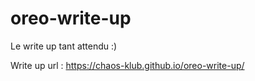 # oreo-write-up
Le write up tant attendu :)

Write up url : https://chaos-klub.github.io/oreo-write-up/

